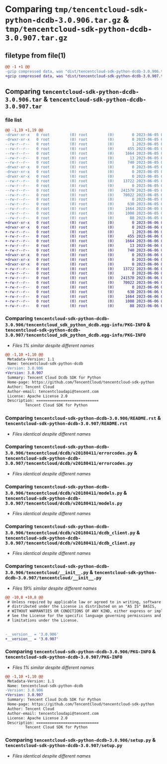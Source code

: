 # Comparing `tmp/tencentcloud-sdk-python-dcdb-3.0.906.tar.gz` & `tmp/tencentcloud-sdk-python-dcdb-3.0.907.tar.gz`

## filetype from file(1)

```diff
@@ -1 +1 @@
-gzip compressed data, was "dist/tencentcloud-sdk-python-dcdb-3.0.906.tar", last modified: Mon Jun  5 00:32:55 2023, max compression
+gzip compressed data, was "dist/tencentcloud-sdk-python-dcdb-3.0.907.tar", last modified: Tue Jun  6 02:25:11 2023, max compression
```

## Comparing `tencentcloud-sdk-python-dcdb-3.0.906.tar` & `tencentcloud-sdk-python-dcdb-3.0.907.tar`

### file list

```diff
@@ -1,19 +1,19 @@
-drwxr-xr-x   0 root         (0) root         (0)        0 2023-06-05 00:32:55.000000 tencentcloud-sdk-python-dcdb-3.0.906/
-drwxr-xr-x   0 root         (0) root         (0)        0 2023-06-05 00:32:55.000000 tencentcloud-sdk-python-dcdb-3.0.906/tencentcloud_sdk_python_dcdb.egg-info/
--rw-r--r--   0 root         (0) root         (0)        1 2023-06-05 00:32:55.000000 tencentcloud-sdk-python-dcdb-3.0.906/tencentcloud_sdk_python_dcdb.egg-info/dependency_links.txt
--rw-r--r--   0 root         (0) root         (0)      455 2023-06-05 00:32:55.000000 tencentcloud-sdk-python-dcdb-3.0.906/tencentcloud_sdk_python_dcdb.egg-info/SOURCES.txt
--rw-r--r--   0 root         (0) root         (0)     1664 2023-06-05 00:32:55.000000 tencentcloud-sdk-python-dcdb-3.0.906/tencentcloud_sdk_python_dcdb.egg-info/PKG-INFO
--rw-r--r--   0 root         (0) root         (0)       13 2023-06-05 00:32:55.000000 tencentcloud-sdk-python-dcdb-3.0.906/tencentcloud_sdk_python_dcdb.egg-info/top_level.txt
--rw-r--r--   0 root         (0) root         (0)      740 2023-06-05 00:32:55.000000 tencentcloud-sdk-python-dcdb-3.0.906/README.rst
-drwxr-xr-x   0 root         (0) root         (0)        0 2023-06-05 00:32:55.000000 tencentcloud-sdk-python-dcdb-3.0.906/tencentcloud/
-drwxr-xr-x   0 root         (0) root         (0)        0 2023-06-05 00:32:55.000000 tencentcloud-sdk-python-dcdb-3.0.906/tencentcloud/dcdb/
-drwxr-xr-x   0 root         (0) root         (0)        0 2023-06-05 00:32:55.000000 tencentcloud-sdk-python-dcdb-3.0.906/tencentcloud/dcdb/v20180411/
--rw-r--r--   0 root         (0) root         (0)    13722 2023-06-05 00:32:55.000000 tencentcloud-sdk-python-dcdb-3.0.906/tencentcloud/dcdb/v20180411/errorcodes.py
--rw-r--r--   0 root         (0) root         (0)        0 2023-06-05 00:32:55.000000 tencentcloud-sdk-python-dcdb-3.0.906/tencentcloud/dcdb/v20180411/__init__.py
--rw-r--r--   0 root         (0) root         (0)   241570 2023-06-05 00:32:55.000000 tencentcloud-sdk-python-dcdb-3.0.906/tencentcloud/dcdb/v20180411/models.py
--rw-r--r--   0 root         (0) root         (0)    70022 2023-06-05 00:32:55.000000 tencentcloud-sdk-python-dcdb-3.0.906/tencentcloud/dcdb/v20180411/dcdb_client.py
--rw-r--r--   0 root         (0) root         (0)        0 2023-06-05 00:32:55.000000 tencentcloud-sdk-python-dcdb-3.0.906/tencentcloud/dcdb/__init__.py
--rw-r--r--   0 root         (0) root         (0)      630 2023-06-05 00:32:55.000000 tencentcloud-sdk-python-dcdb-3.0.906/tencentcloud/__init__.py
--rw-r--r--   0 root         (0) root         (0)     1664 2023-06-05 00:32:55.000000 tencentcloud-sdk-python-dcdb-3.0.906/PKG-INFO
--rw-r--r--   0 root         (0) root         (0)     1008 2023-06-05 00:32:55.000000 tencentcloud-sdk-python-dcdb-3.0.906/setup.py
--rw-r--r--   0 root         (0) root         (0)       88 2023-06-05 00:32:55.000000 tencentcloud-sdk-python-dcdb-3.0.906/setup.cfg
+drwxr-xr-x   0 root         (0) root         (0)        0 2023-06-06 02:25:11.000000 tencentcloud-sdk-python-dcdb-3.0.907/
+drwxr-xr-x   0 root         (0) root         (0)        0 2023-06-06 02:25:11.000000 tencentcloud-sdk-python-dcdb-3.0.907/tencentcloud_sdk_python_dcdb.egg-info/
+-rw-r--r--   0 root         (0) root         (0)        1 2023-06-06 02:25:11.000000 tencentcloud-sdk-python-dcdb-3.0.907/tencentcloud_sdk_python_dcdb.egg-info/dependency_links.txt
+-rw-r--r--   0 root         (0) root         (0)      455 2023-06-06 02:25:11.000000 tencentcloud-sdk-python-dcdb-3.0.907/tencentcloud_sdk_python_dcdb.egg-info/SOURCES.txt
+-rw-r--r--   0 root         (0) root         (0)     1664 2023-06-06 02:25:11.000000 tencentcloud-sdk-python-dcdb-3.0.907/tencentcloud_sdk_python_dcdb.egg-info/PKG-INFO
+-rw-r--r--   0 root         (0) root         (0)       13 2023-06-06 02:25:11.000000 tencentcloud-sdk-python-dcdb-3.0.907/tencentcloud_sdk_python_dcdb.egg-info/top_level.txt
+-rw-r--r--   0 root         (0) root         (0)      740 2023-06-06 02:25:11.000000 tencentcloud-sdk-python-dcdb-3.0.907/README.rst
+drwxr-xr-x   0 root         (0) root         (0)        0 2023-06-06 02:25:11.000000 tencentcloud-sdk-python-dcdb-3.0.907/tencentcloud/
+drwxr-xr-x   0 root         (0) root         (0)        0 2023-06-06 02:25:11.000000 tencentcloud-sdk-python-dcdb-3.0.907/tencentcloud/dcdb/
+drwxr-xr-x   0 root         (0) root         (0)        0 2023-06-06 02:25:11.000000 tencentcloud-sdk-python-dcdb-3.0.907/tencentcloud/dcdb/v20180411/
+-rw-r--r--   0 root         (0) root         (0)    13722 2023-06-06 02:25:11.000000 tencentcloud-sdk-python-dcdb-3.0.907/tencentcloud/dcdb/v20180411/errorcodes.py
+-rw-r--r--   0 root         (0) root         (0)        0 2023-06-06 02:25:11.000000 tencentcloud-sdk-python-dcdb-3.0.907/tencentcloud/dcdb/v20180411/__init__.py
+-rw-r--r--   0 root         (0) root         (0)   241570 2023-06-06 02:25:11.000000 tencentcloud-sdk-python-dcdb-3.0.907/tencentcloud/dcdb/v20180411/models.py
+-rw-r--r--   0 root         (0) root         (0)    70022 2023-06-06 02:25:11.000000 tencentcloud-sdk-python-dcdb-3.0.907/tencentcloud/dcdb/v20180411/dcdb_client.py
+-rw-r--r--   0 root         (0) root         (0)        0 2023-06-06 02:25:11.000000 tencentcloud-sdk-python-dcdb-3.0.907/tencentcloud/dcdb/__init__.py
+-rw-r--r--   0 root         (0) root         (0)      630 2023-06-06 02:25:11.000000 tencentcloud-sdk-python-dcdb-3.0.907/tencentcloud/__init__.py
+-rw-r--r--   0 root         (0) root         (0)     1664 2023-06-06 02:25:11.000000 tencentcloud-sdk-python-dcdb-3.0.907/PKG-INFO
+-rw-r--r--   0 root         (0) root         (0)     1008 2023-06-06 02:25:11.000000 tencentcloud-sdk-python-dcdb-3.0.907/setup.py
+-rw-r--r--   0 root         (0) root         (0)       88 2023-06-06 02:25:11.000000 tencentcloud-sdk-python-dcdb-3.0.907/setup.cfg
```

### Comparing `tencentcloud-sdk-python-dcdb-3.0.906/tencentcloud_sdk_python_dcdb.egg-info/PKG-INFO` & `tencentcloud-sdk-python-dcdb-3.0.907/tencentcloud_sdk_python_dcdb.egg-info/PKG-INFO`

 * *Files 1% similar despite different names*

```diff
@@ -1,10 +1,10 @@
 Metadata-Version: 1.1
 Name: tencentcloud-sdk-python-dcdb
-Version: 3.0.906
+Version: 3.0.907
 Summary: Tencent Cloud Dcdb SDK for Python
 Home-page: https://github.com/TencentCloud/tencentcloud-sdk-python
 Author: Tencent Cloud
 Author-email: tencentcloudapi@tencent.com
 License: Apache License 2.0
 Description: ============================
         Tencent Cloud SDK for Python
```

### Comparing `tencentcloud-sdk-python-dcdb-3.0.906/README.rst` & `tencentcloud-sdk-python-dcdb-3.0.907/README.rst`

 * *Files identical despite different names*

### Comparing `tencentcloud-sdk-python-dcdb-3.0.906/tencentcloud/dcdb/v20180411/errorcodes.py` & `tencentcloud-sdk-python-dcdb-3.0.907/tencentcloud/dcdb/v20180411/errorcodes.py`

 * *Files identical despite different names*

### Comparing `tencentcloud-sdk-python-dcdb-3.0.906/tencentcloud/dcdb/v20180411/models.py` & `tencentcloud-sdk-python-dcdb-3.0.907/tencentcloud/dcdb/v20180411/models.py`

 * *Files identical despite different names*

### Comparing `tencentcloud-sdk-python-dcdb-3.0.906/tencentcloud/dcdb/v20180411/dcdb_client.py` & `tencentcloud-sdk-python-dcdb-3.0.907/tencentcloud/dcdb/v20180411/dcdb_client.py`

 * *Files identical despite different names*

### Comparing `tencentcloud-sdk-python-dcdb-3.0.906/tencentcloud/__init__.py` & `tencentcloud-sdk-python-dcdb-3.0.907/tencentcloud/__init__.py`

 * *Files 19% similar despite different names*

```diff
@@ -10,8 +10,8 @@
 # Unless required by applicable law or agreed to in writing, software
 # distributed under the License is distributed on an "AS IS" BASIS,
 # WITHOUT WARRANTIES OR CONDITIONS OF ANY KIND, either express or implied.
 # See the License for the specific language governing permissions and
 # limitations under the License.
 
 
-__version__ = '3.0.906'
+__version__ = '3.0.907'
```

### Comparing `tencentcloud-sdk-python-dcdb-3.0.906/PKG-INFO` & `tencentcloud-sdk-python-dcdb-3.0.907/PKG-INFO`

 * *Files 1% similar despite different names*

```diff
@@ -1,10 +1,10 @@
 Metadata-Version: 1.1
 Name: tencentcloud-sdk-python-dcdb
-Version: 3.0.906
+Version: 3.0.907
 Summary: Tencent Cloud Dcdb SDK for Python
 Home-page: https://github.com/TencentCloud/tencentcloud-sdk-python
 Author: Tencent Cloud
 Author-email: tencentcloudapi@tencent.com
 License: Apache License 2.0
 Description: ============================
         Tencent Cloud SDK for Python
```

### Comparing `tencentcloud-sdk-python-dcdb-3.0.906/setup.py` & `tencentcloud-sdk-python-dcdb-3.0.907/setup.py`

 * *Files identical despite different names*

